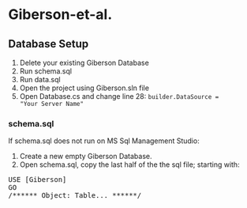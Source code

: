 Giberson-et-al.
===============


## Database Setup
1. Delete your existing Giberson Database
2. Run schema.sql
3. Run data.sql
4. Open the project using Giberson.sln file
5. Open Database.cs and change line 28: <code>builder.DataSource = "Your Server Name"</code>

### schema.sql
If schema.sql does not run on MS Sql Management Studio:
1. Create a new empty Giberson Database. 
2. Open schema.sql, copy the last half of the the sql file; starting with:<br/>
<pre>USE [Giberson]
GO
/****** Object: Table... ******/</pre>
